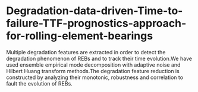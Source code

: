 # Degradation-data-driven-Time-to-failure-TTF-prognostics-approach-for-rolling-element-bearings
Multiple degradation features are extracted in order to detect the degradation phenomenon of REBs and to track their time evolution.We have used ensemble empirical mode decomposition with adaptive noise and Hilbert Huang transform methods.The degradation feature reduction is constructed by analyzing their monotonic, robustness and correlation to fault the evolution of REBs.
